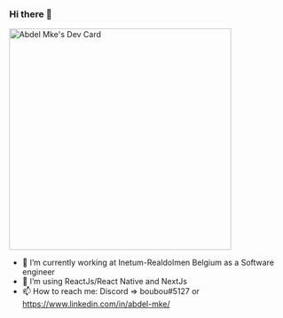 ### Hi there 👋

<a href="https://app.daily.dev/boubou94"><img src="https://api.daily.dev/devcards/96dfe92517a54a8cbe526a16459efd7e.png?r=8ah" width="400" alt="Abdel Mke's Dev Card"/></a>

- 🔭 I’m currently working at Inetum-Realdolmen Belgium as a Software engineer
- 🌱 I’m using ReactJs/React Native and NextJs
- 📫 How to reach me: Discord => boubou#5127 or https://www.linkedin.com/in/abdel-mke/

